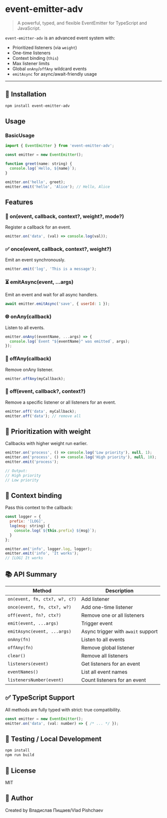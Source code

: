 # event-emitter-adv

> A powerful, typed, and flexible EventEmitter for TypeScript and JavaScript.

`event-emitter-adv` is an advanced event system with:
- Prioritized listeners (via `weight`)
- One-time listeners
- Context binding (`this`)
- Max listener limits
- Global `onAny`/`offAny` wildcard events
- `emitAsync` for async/await-friendly usage

---

## 🚀 Installation

```bash
npm install event-emitter-adv
```

## Usage

### BasicUsage

```js
import { EventEmitter } from 'event-emitter-adv';

const emitter = new EventEmitter();

function greet(name: string) {
  console.log(`Hello, ${name}`);
}

emitter.on('hello', greet);
emitter.emit('hello', 'Alice'); // Hello, Alice
```

## Features

### 🔁 on(event, callback, context?, weight?, mode?)
Register a callback for an event.

```js
emitter.on('data', (val) => console.log(val));
```

### ✅ once(event, callback, context?, weight?)
Emit an event synchronously.

```js
emitter.emit('log', 'This is a message');
```

### ⏳ emitAsync(event, ...args)
Emit an event and wait for all async handlers.

```js
await emitter.emitAsync('save', { userId: 1 });
```

### 🌐 onAny(callback)
Listen to all events.

```js
emitter.onAny((eventName, ...args) => {
  console.log(`Event "${eventName}" was emitted`, args);
});
```

### 🔕 offAny(callback)
Remove onAny listener.

```js
emitter.offAny(myCallback);
```

### 🧼 off(event, callback?, context?)
Remove a specific listener or all listeners for an event.

```js
emitter.off('data', myCallback);
emitter.off('data'); // remove all
```

## 📌 Prioritization with weight
Callbacks with higher weight run earlier.

```js
emitter.on('process', () => console.log('Low priority'), null, 1);
emitter.on('process', () => console.log('High priority'), null, 10);
emitter.emit('process');

// Output:
// High priority
// Low priority
```

## 🧠 Context binding
Pass this context to the callback:

```js
const logger = {
  prefix: '[LOG]',
  log(msg: string) {
    console.log(`${this.prefix} ${msg}`);
  }
};

emitter.on('info', logger.log, logger);
emitter.emit('info', 'It works');
// [LOG] It works
```

## 📚 API Summary

| Method                          | Description                          |
|---------------------------------|--------------------------------------|
| `on(event, fn, ctx?, w?, c?)`   | Add listener                         |
| `once(event, fn, ctx?, w?)`     | Add one-time listener                |
| `off(event, fn?, ctx?)`         | Remove one or all listeners          |
| `emit(event, ...args)`          | Trigger event                        |
| `emitAsync(event, ...args)`     | Async trigger with `await` support   |
| `onAny(fn)`                     | Listen to all events                 |
| `offAny(fn)`                    | Remove global listener               |
| `clear()`                       | Remove all listeners                 |
| `listeners(event)`              | Get listeners for an event           |
| `eventNames()`                  | List all event names                 |
| `listenersNumber(event)`        | Count listeners for an event         |

## ✅ TypeScript Support
All methods are fully typed with strict: true compatibility.

```js
const emitter = new EventEmitter();
emitter.on('data', (val: number) => { /* ... */ });
```

## 🧪 Testing / Local Development

```bash
npm install
npm run build
```

## 📄 License
MIT

## 🙌 Author
Created by Владислав Пищаев/Vlad Pishchaev

